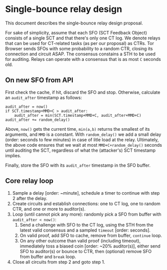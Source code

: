 # Single-bounce relay design
This document describes the single-bounce relay design proposal.

For sake of simplicity, assume that each SFO (SCT Feedback Object) consists of a
single SCT and that there's only one CT log. We denote relays that can be used
for CT-related tasks (as per our proposal) as CTRs. Tor Browser sends SFOs with
some probability to a random CTR, closing its connection and circuit ASAP. The
consensus constains a STH to be used for auditing. Relays can operate with a
consensus that is as most `C` seconds old. 

## On new SFO from API
First check the cache, if hit, discard the SFO and stop. Otherwise, calculate an
`audit_after` timestamp as follows:

```
audit_after = now()
if SCT.timestamp+MMD+C > audit_after:
    audit_after = min(SCT.timestamp+MMD+C, audit_after+MMD+C)
audit_after += random_delay()
```

Above, `now()` gets the current time, `min(a,b)` returns the smallest of its
arguments, and `MMD` is a constant. With `random_delay()` we add a small delay
(order: seconds to few minutes) in case of litle load at the relay. Ultimately,
the above code ensures that we wait at most `MMD+C+random_delay()` seconds until
auditing the SCT, regardless of what the (attacker's) SCT timestamp implies.

Finally, store the SFO with its `audit_after` timestamp in the SFO buffer.

## Core relay loop
1. Sample a delay [order: ~minute], schedule a timer to continue with step 2
   after the delay.
2. Create circuits and establish connections: one to CT log, one to random CTR,
   and one or more to auditor(s).
3. Loop (until cannot pick any more): randomly pick a SFO from buffer with
    `audit_after < now()`: 
   1. Send a challenge with SFO to the CT log, using the STH from the latest valid
      consensus and a sampled `timeout` [order: seconds].
   2. On valid proof, add SFO to cache, remove from buffer, `continue` loop. 
   3. On any other outcome than valid proof (including timeout), immediately
      toss a biased coin [order: ~20% auditor(s)], either send SFO to auditor(s)
      or bounce to CTR, then (optional) remove SFO from buffer and `break` loop.
4. Close all circuits from step 2 and goto step 1.

